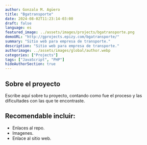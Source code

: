 ```yaml
---
author: Gonzalo M. Agüero
title: "Bgatransporte"
date: 2024-08-02T11:23:14-03:00
draft: false
language: es
featured_image: ../assets/images/projects/bgatransporte.png
demoURL: "http://gprojects.epizy.com/bgatransporte/"
summary: "Sitio web para empresa de transporte."
description: "Sitio web para empresa de transporte."
authorimage: ../assets/images/global/author.webp
categories: ["Projects"]
tags: ["JavaScript", "PHP"]
hideAuthorSection: true
---
```

## Sobre el proyecto
Escribe aquí sobre tu proyecto, contando como fue el proceso y las dificultades con las que te encontraste.
## Recomendable incluir:
- Enlaces al repo.
- Imagenes.
- Enlace al sitio web.


